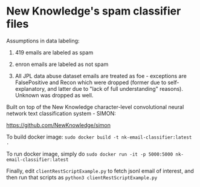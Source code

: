 # New Knowledge's spam classifier files

Assumptions in data labeling:

1. 419 emails are labeled as spam

2. enron emails are labeled as not spam

3. All JPL data abuse dataset emails are treated as foe - exceptions are FalsePositive and Recon which were dropped (former due to self-explanatory, and latter due to "lack of full understanding" reasons). Unknown was dropped as well.

Built on top of the New Knowledge character-level convolutional neural network text classification system - SIMON:

https://github.com/NewKnowledge/simon


To build docker image:
`sudo docker build -t nk-email-classifier:latest .`

To run docker image, simply do
`sudo docker run -it -p 5000:5000 nk-email-classifier:latest`

Finally, edit `clientRestScriptExample.py` to fetch jsonl email of interest, and then run that scripts as
`python3 clientRestScriptExample.py`
